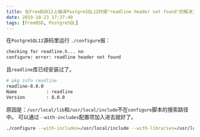 ```yaml
---
title: 在FreeBSD12上编译PostgreSQL12时报"readline header not found"的解决方案
date: 2019-10-23 17:37:40
tags: [FreeBSD, PostgreSQL]
---
```


在`PostgreSQL12`源码里运行 `./configure`报：
```bash
checking for readline.h... no
configure: error: readline header not found
```
且`readline`库已经安装过了。
```bash
# pkg info readline
readline-8.0.0
Name           : readline
Version        : 8.0.0
```

原因是：`/usr/local/lib`和`/usr/local/include`不在`configure`脚本的搜索路径中。
可以通过`--with-includes`配置项加入进去就好了。
```bash
./configure --with-includes=/usr/local/include --with-libraries=/usr/local/lib
```
